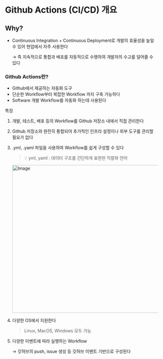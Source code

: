 # Github Actions (CI/CD) 개요
## Why?

- Continuous Integration + Continuous Deployment로 개발의 효율성을 높일 수 있어 현업에서 자주 사용한다
    
    → 즉 지속적으로 통합과 배포를 자동적으로 수행하여 개발자의 수고를 덜어줄 수 있다
    

### Github Actions란?

- Github에서 제공하는 자동화 도구
- 단순한 Workflow부터 복잡한 Workflow 까지 구축 가능하다
- Software 개발 Workflow를 자동화 하는데 사용된다

특징

1. 개발, 테스트, 배포 등의 Workflow를 Github 저장소 내에서 직접 관리한다
2. Github 저장소와 완전히 통합되어 추가적인 인프라 설정이나 외부 도구를 관리할 필요가 없다
3. .yml, .yaml 파일을 사용하여 Workflow를 쉽게 구성할 수 있다
    
    > 💡 yml, yaml : 데이터 구조를 간단하게 표현한 직렬화 언어
    > 
    
    <img width="1000" height="487" alt="Image" src="https://github.com/user-attachments/assets/6642dfa8-9f4d-4929-a9bb-ddc908abf1cc" />
    
4. 다양한 OS에서 지원한다
    
    > Linux, MacOS, Windows 모두 가능
    > 
5. 다양한 이벤트에 따라 실행하는 Workflow
    
    → 깃허브의 push, issue 생성 등 깃허브 이벤트 기반으로 구성된다
